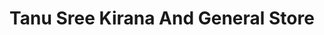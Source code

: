 ---
title: "Tanu Sree Kirana And General Store"
url: /new-bowenpally/tanu-sree-kirana-and-general-store/
shop: Dorfladen
---